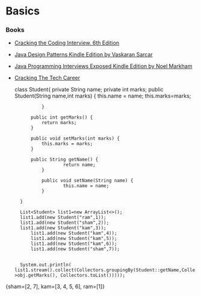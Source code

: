 # Basics

### Books
* [Cracking the Coding Interview, 6th Edition](https://panda-myvin.s3.ap-south-1.amazonaws.com/Cracking+the+Coding+Interview%2C+6th+Edition+189+Programming+Questions+and+Solutions.pdf)      
* [Java Design Patterns Kindle Edition by Vaskaran Sarcar ](https://panda-myvin.s3.ap-south-1.amazonaws.com/%5BJava+Design+Patterns+Kindle+Edition+by+Vaskaran+Sarcar+-+2016%5D.pdf)   
* [Java Programming Interviews Exposed Kindle Edition by Noel Markham ](https://panda-myvin.s3.ap-south-1.amazonaws.com/%5BJava+Programming+Interviews+Exposed+Kindle+Edition+by+Noel+Markham+-+2014%5D.pdf)  
* [Cracking The Tech Career](https://panda-myvin.s3.ap-south-1.amazonaws.com/cracking+the+tech+career.pdf)

  class Student{
                private String name;
                private int marks;
                public Student(String name,int marks) {
                        this.name = name;
                        this.marks=marks;

                }

            public int getMarks() {
                return marks;
            }

            public void setMarks(int marks) {
                this.marks = marks;
            }

            public String getName() {
                        return name;
                }

                public void setName(String name) {
                        this.name = name;
                }

        }

        List<Student> list1=new ArrayList<>();
        list1.add(new Student("ram",1));
        list1.add(new Student("sham",2));
        list1.add(new Student("kam",3));
            list1.add(new Student("kam",4));
            list1.add(new Student("kam",5));
            list1.add(new Student("kam",6));
            list1.add(new Student("sham",7));


        System.out.println( list1.stream().collect(Collectors.groupingBy(Student::getName,Collectors.mapping(obj->obj.getMarks(), Collectors.toList()))));
        
        
{sham=[2, 7], kam=[3, 4, 5, 6], ram=[1]}
